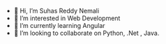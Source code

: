 - 👋 Hi, I’m Suhas Reddy Nemali
- 👀 I’m interested in Web Development
- 🌱 I’m currently learning Angular
- 💞️ I’m looking to collaborate on Python, .Net , Java.

<!---
SuhasNemali/SuhasNemali is a ✨ special ✨ repository because its `README.md` (this file) appears on your GitHub profile.
You can click the Preview link to take a look at your changes.
--->

